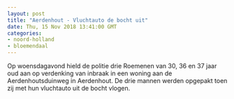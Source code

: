 ```yaml
---
layout: post
title: "Aerdenhout - Vluchtauto de bocht uit"
date: Thu, 15 Nov 2018 13:41:00 GMT
categories: 
- noord-holland 
- bloemendaal 
---
```


Op woensdagavond hield de politie drie Roemenen van 30, 36 en 37 jaar oud aan op verdenking van inbraak in een woning aan de Aerdenhoutsduinweg in Aerdenhout. De drie mannen werden opgepakt toen zij met hun vluchtauto uit de bocht vlogen.
